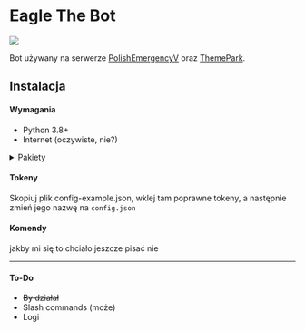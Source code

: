 # Eagle The Bot

<a href="https://discord.gg/kYnKgf4na2">
    <img src="https://img.shields.io/discord/531961175114645534?color=7289DA&label=Discord&logo=discord"/></a>

Bot używany na serwerze [PolishEmergencyV](https://discord.gg/kYnKgf4na2) oraz [ThemePark](https://discord.gg/ZjMX3YD).

## Instalacja
#### **Wymagania**
- Python 3.8+
- Internet (oczywiste, nie?)
<details>
<summary>Pakiety</summary>
<br>aiohttp==3.7.4.post0
<br>async-timeout==3.0.1
<br>attrs==21.4.0
<br>certifi==2022.5.18.1
<br>chardet==4.0.0
<br>charset-normalizer==2.0.12
<br>chat-exporter==2.3
<br>discord.py @ git+https://github.com/Rapptz/discord.py@348764583d95265f40b8a683e2f8ac73d6c173f5
<br>emoji==2.1.0
<br>grapheme==0.6.0
<br>idna==3.3
<br>multidict==6.0.2
<br>protobuf==3.20.0
<br>psutil==5.9.1
<br>pytz==2022.2.1
<br>requests==2.27.1
<br>typing_extensions==4.1.1
<br>urllib3==1.26.9
<br>yarl==1.7.2
</details>

#### **Tokeny**
Skopiuj plik config-example.json, wklej tam poprawne tokeny, a następnie zmień jego nazwę na `config.json`

#### **Komendy**
jakby mi się to chciało jeszcze pisać nie


---

#### To-Do
- ~~By działał~~
- Slash commands (może)
- Logi

